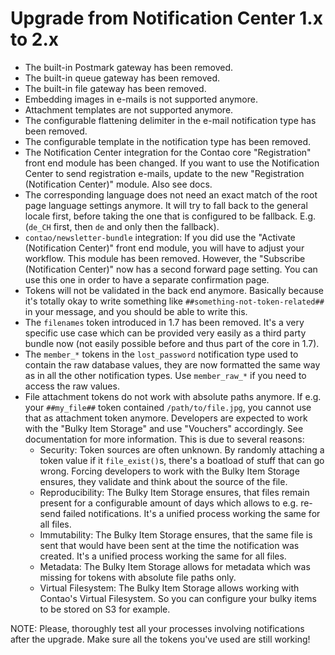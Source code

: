 # Upgrade from Notification Center 1.x to 2.x

* The built-in Postmark gateway has been removed.
* The built-in queue gateway has been removed.
* The built-in file gateway has been removed.
* Embedding images in e-mails is not supported anymore.
* Attachment templates are not supported anymore.
* The configurable flattening delimiter in the e-mail notification type has been removed.
* The configurable template in the notification type has been removed.
* The Notification Center integration for the Contao core "Registration" front end module has
  been changed. If you want to use the Notification Center to send registration e-mails, update
  to the new "Registration (Notification Center)" module. Also see docs.
* The corresponding language does not need an exact match of the root page language settings
  anymore. It will try to fall back to the general locale first, before taking the one that is
  configured to be fallback. E.g. (`de_CH` first, then `de` and only then the fallback).
* `contao/newsletter-bundle` integration: If you did use the "Activate (Notification Center)" front end module,
  you will have to adjust your workflow. This module has been removed. However, the "Subscribe (Notification Center)"
  now has a second forward page setting. You can use this one in order to have a separate confirmation page.
* Tokens will not be validated in the back end anymore. Basically because it's totally okay to write something
  like `##something-not-token-related##` in your message, and you should be able to write this.
* The `filenames` token introduced in 1.7 has been removed. It's a very specific use case which can be provided very easily
  as a third party bundle now (not easily possible before and thus part of the core in 1.7).
* The `member_*` tokens in the `lost_password` notification type used to contain the raw database values, they are now
  formatted the same way as in all the other notification types. Use `member_raw_*` if you need to access the raw values.
* File attachment tokens do not work with absolute paths anymore. If e.g. your `##my_file##` token contained
  `/path/to/file.jpg`, you cannot use that as attachment token anymore. Developers are expected to work with the 
  "Bulky Item Storage" and use "Vouchers" accordingly. See documentation for more information. This is due to 
  several reasons:
  * Security: Token sources are often unknown. By randomly attaching a token value if it `file_exist()`s, there's a 
    boatload of stuff that can go wrong. Forcing developers to work with the Bulky Item Storage ensures, they 
    validate and think about the source of the file.
  * Reproducibility: The Bulky Item Storage ensures, that files remain present for a configurable amount of days 
    which allows to e.g. re-send failed notifications. It's a unified process working the same for all files.
  * Immutability: The Bulky Item Storage ensures, that the same file is sent that would have been sent at the time 
    the notification was created. It's a unified process working the same for all files.
  * Metadata: The Bulky Item Storage allows for metadata which was missing for tokens with absolute file paths only.
  * Virtual Filesystem: The Bulky Item Storage allows working with Contao's Virtual Filesystem. So you can configure 
    your bulky items to be stored on S3 for example.


NOTE: Please, thoroughly test all your processes involving notifications after the upgrade. Make sure all the tokens
you've used are still working!